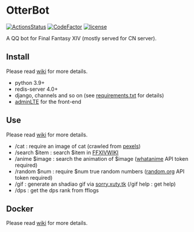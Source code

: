 # OtterBot

[![ActionsStatus](https://github.com/Bluefissure/OtterBot/workflows/Python%203.9/badge.svg)](https://github.com/Bluefissure/OtterBot/actions?query=workflow%3A%22Python+3.9%22) [![CodeFactor](https://www.codefactor.io/repository/github/bluefissure/otterbot/badge/master)](https://www.codefactor.io/repository/github/bluefissure/otterbot/overview/master) [![license](https://img.shields.io/badge/license-GPL-blue.svg)](https://github.com/Bluefissure/OtterBot/blob/master/LICENSE)

A QQ bot for Final Fantasy XIV (mostly served for CN server).

## Install

Please read [wiki](https://github.com/Bluefissure/OtterBot/wiki/%E5%BC%80%E5%8F%91%E6%96%87%E6%A1%A3) for more details.

- python 3.9+
- redis-server 4.0+
- django, channels and so on (see [requirements.txt](https://github.com/Bluefissure/OtterBot/blob/master/requirements.txt) for details)
- [adminLTE](https://github.com/almasaeed2010/AdminLTE) for the front-end

## Use

Please read [wiki](https://github.com/Bluefissure/OtterBot/wiki/%E4%BD%BF%E7%94%A8%E6%96%87%E6%A1%A3) for more details.

- /cat : require an image of cat (crawled from [pexels](https://www.pexels.com/search/cat))
- /search $item : search $item in [FFXIVWIKI](https://ff14.huijiwiki.com/)
- /anime $image : search the animation of $image ([whatanime](https://whatanime.ga/) API token required)
- /random $num : require $num true random numbers  ([random.org](https://www.random.org/) API token required)
- /gif : generate an shadiao gif via [sorry.xuty.tk](https://sorry.xuty.tk/) (/gif help : get help)
- /dps : get the dps rank from fflogs

## Docker

Please read [wiki](https://github.com/Bluefissure/OtterBot/wiki/OtterBot-Docker) for more details.
